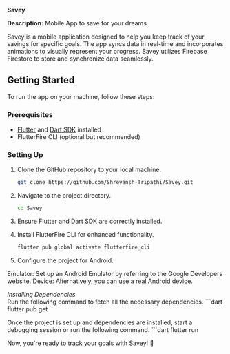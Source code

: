 **Savey**

**Description:** Mobile App to save for your dreams

Savey is a mobile application designed to help you keep track of your savings for specific goals. The app syncs data in real-time and incorporates animations to visually represent your progress. Savey utilizes Firebase Firestore to store and synchronize data seamlessly.

## Getting Started

To run the app on your machine, follow these steps:

### Prerequisites
- [Flutter](https://flutter.dev) and [Dart SDK](https://dart.dev) installed
- FlutterFire CLI (optional but recommended)

### Setting Up

1. Clone the GitHub repository to your local machine.

   ```bash
   git clone https://github.com/Shreyansh-Tripathi/Savey.git

2. Navigate to the project directory.

    ```bash
    cd Savey

3. Ensure Flutter and Dart SDK are correctly installed.

4. Install FlutterFire CLI for enhanced functionality.
    ```dart
    flutter pub global activate flutterfire_cli
5. Configure the project for Android.

Emulator: Set up an Android Emulator by referring to the Google Developers website.
Device: Alternatively, you can use a real Android device.

*Installing Dependencies*   
Run the following command to fetch all the necessary dependencies.
    ```dart
    flutter pub get

Once the project is set up and dependencies are installed, start a debugging session or run the following command.
    ```dart
    flutter run

 Now, you're ready to track your goals with Savey! 🚀   
